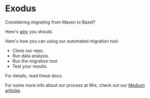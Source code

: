 # Exodus

Considering migrating from Maven to Bazel?

Here's [why](exodus-intro.md) you should.

Here's how you can using our automated migration tool:
* Clone our repo.
* Run data analysis.
* Run the migration tool.
* Test your results.

For details, read these docs.

For some more info about our process at Wix, check out our [Medium articles](https://medium.com/wix-engineering/migrating-to-bazel-from-maven-or-gradle-5-crucial-questions-you-should-ask-yourself-f23ac6bca070).

